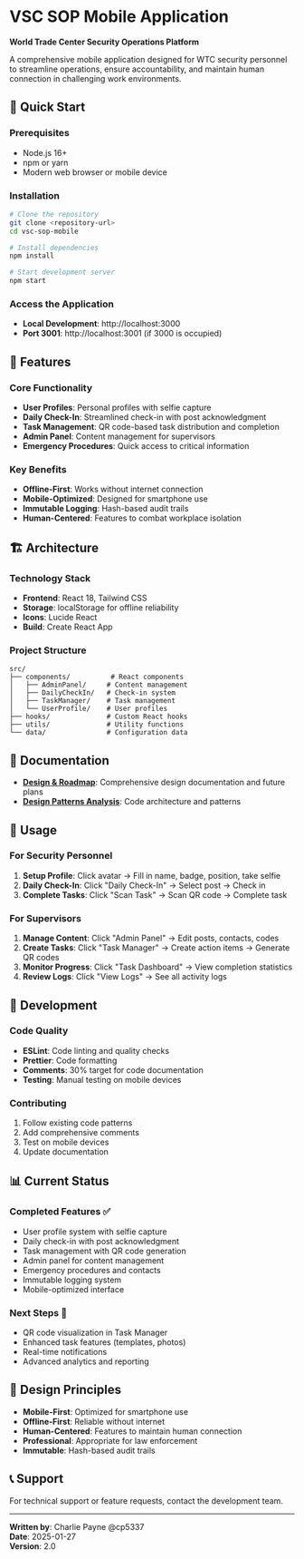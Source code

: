 # VSC SOP Mobile Application

**World Trade Center Security Operations Platform**

A comprehensive mobile application designed for WTC security personnel to streamline operations, ensure accountability, and maintain human connection in challenging work environments.

## 🚀 Quick Start

### Prerequisites
- Node.js 16+ 
- npm or yarn
- Modern web browser or mobile device

### Installation
```bash
# Clone the repository
git clone <repository-url>
cd vsc-sop-mobile

# Install dependencies
npm install

# Start development server
npm start
```

### Access the Application
- **Local Development**: http://localhost:3000
- **Port 3001**: http://localhost:3001 (if 3000 is occupied)

## 📱 Features

### Core Functionality
- **User Profiles**: Personal profiles with selfie capture
- **Daily Check-In**: Streamlined check-in with post acknowledgment
- **Task Management**: QR code-based task distribution and completion
- **Admin Panel**: Content management for supervisors
- **Emergency Procedures**: Quick access to critical information

### Key Benefits
- **Offline-First**: Works without internet connection
- **Mobile-Optimized**: Designed for smartphone use
- **Immutable Logging**: Hash-based audit trails
- **Human-Centered**: Features to combat workplace isolation

## 🏗️ Architecture

### Technology Stack
- **Frontend**: React 18, Tailwind CSS
- **Storage**: localStorage for offline reliability
- **Icons**: Lucide React
- **Build**: Create React App

### Project Structure
```
src/
├── components/          # React components
│   ├── AdminPanel/     # Content management
│   ├── DailyCheckIn/   # Check-in system
│   ├── TaskManager/    # Task management
│   └── UserProfile/    # User profiles
├── hooks/              # Custom React hooks
├── utils/              # Utility functions
└── data/               # Configuration data
```

## 📖 Documentation

- **[Design & Roadmap](DESIGN_AND_ROADMAP.md)**: Comprehensive design documentation and future plans
- **[Design Patterns Analysis](DESIGN_PATTERNS_ANALYSIS.md)**: Code architecture and patterns

## 🎯 Usage

### For Security Personnel
1. **Setup Profile**: Click avatar → Fill in name, badge, position, take selfie
2. **Daily Check-In**: Click "Daily Check-In" → Select post → Check in
3. **Complete Tasks**: Click "Scan Task" → Scan QR code → Complete task

### For Supervisors
1. **Manage Content**: Click "Admin Panel" → Edit posts, contacts, codes
2. **Create Tasks**: Click "Task Manager" → Create action items → Generate QR codes
3. **Monitor Progress**: Click "Task Dashboard" → View completion statistics
4. **Review Logs**: Click "View Logs" → See all activity logs

## 🔧 Development

### Code Quality
- **ESLint**: Code linting and quality checks
- **Prettier**: Code formatting
- **Comments**: 30% target for code documentation
- **Testing**: Manual testing on mobile devices

### Contributing
1. Follow existing code patterns
2. Add comprehensive comments
3. Test on mobile devices
4. Update documentation

## 📊 Current Status

### Completed Features ✅
- User profile system with selfie capture
- Daily check-in with post acknowledgment
- Task management with QR code generation
- Admin panel for content management
- Emergency procedures and contacts
- Immutable logging system
- Mobile-optimized interface

### Next Steps 🚀
- QR code visualization in Task Manager
- Enhanced task features (templates, photos)
- Real-time notifications
- Advanced analytics and reporting

## 🎨 Design Principles

- **Mobile-First**: Optimized for smartphone use
- **Offline-First**: Reliable without internet
- **Human-Centered**: Features to maintain human connection
- **Professional**: Appropriate for law enforcement
- **Immutable**: Hash-based audit trails

## 📞 Support

For technical support or feature requests, contact the development team.

---

**Written by**: Charlie Payne @cp5337  
**Date**: 2025-01-27  
**Version**: 2.0
